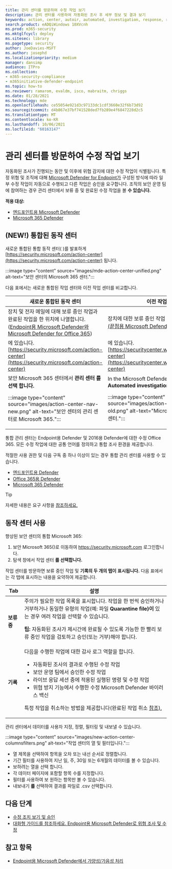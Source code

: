 ```yaml
---
title: 관리 센터를 방문하여 수정 작업 보기
description: 관리 센터를 사용하여 자동화된 조사 후 세부 정보 및 결과 보기
keywords: action, center, autoir, automated, investigation, response, remediation
search.product: eADQiWindows 10XVcnh
ms.prod: m365-security
ms.mktglfcycl: deploy
ms.sitesec: library
ms.pagetype: security
author: JoeDavies-MSFT
ms.author: josephd
ms.localizationpriority: medium
manager: dansimp
audience: ITPro
ms.collection:
- m365-security-compliance
- m365initiative-defender-endpoint
ms.topic: how-to
ms.reviewer: ramarom, evaldm, isco, mabraitm, chriggs
ms.date: 01/28/2021
ms.technology: mde
ms.openlocfilehash: ce55054e921d3c97133dc1cdf3660e32f6b73d92
ms.sourcegitcommit: d4b867e37bf741528ded7fb289e4f6847228d2c5
ms.translationtype: MT
ms.contentlocale: ko-KR
ms.lasthandoff: 10/06/2021
ms.locfileid: "60163147"
---
```

# <a name="visit-the-action-center-to-see-remediation-actions"></a>관리 센터를 방문하여 수정 작업 보기

자동화된 조사가 진행되는 동안 및 이후에 위협 감지에 대한 수정 작업이 식별됩니다. 특정 위협 및 조직에 대해 [Microsoft Defender for Endpoint가](/windows/security/threat-protection) 구성된 방식에 따라 일부 수정 작업이 자동으로 수행되고 다른 작업은 승인을 요구합니다. 조직의 보안 운영 팀에 참여하는 경우 관리 센터에서 보류 중 [](manage-auto-investigation.md#remediation-actions) 및 완료된 수정 작업을 볼 **수 있습니다.**


**적용 대상:**
- [엔드포인트용 Microsoft Defender](https://go.microsoft.com/fwlink/p/?linkid=2154037)
- [Microsoft 365 Defender](https://go.microsoft.com/fwlink/?linkid=2118804)

## <a name="new-a-unified-action-center"></a>(NEW!) 통합된 동작 센터


새로운 통합된 통합 동작 센터( )를 발표하게 [https://security.microsoft.com/action-center](https://security.microsoft.com/action-center) 됩니다.

:::image type="content" source="images/mde-action-center-unified.png" alt-text="보안 센터의 Microsoft 365 센터.":::

다음 표에서는 새로운 통합된 작업 센터와 이전 작업 센터를 비교합니다.

|새로운 통합된 동작 센터  |이전 작업 센터  |
|---------|---------|
|장치 및 전자 메일에 대해 보류 중인 작업과 완료된 작업을 한 위치에 나열합니다. <br/>([Endpoint용 Microsoft Defender와](microsoft-defender-endpoint.md) [Microsoft Defender for Office 365](/microsoft-365/security/office-365-security/office-365-atp))|장치에 대한 보류 중인 작업 및 완료된 작업 목록 <br/> [(끝점용 Microsoft Defender만 해당)](microsoft-defender-endpoint.md)   |
|에 있습니다.<br/>[https://security.microsoft.com/action-center](https://security.microsoft.com/action-center)         |에 있습니다.<br/>[https://securitycenter.windows.com/action-center](https://securitycenter.windows.com/action-center)     |
| 보안 Microsoft 365 센터에서 **관리 센터 를 선택 합니다.** <p>:::image type="content" source="images/action-center-nav-new.png" alt-text="보안 센터의 관리 센터로 Microsoft 365."::: | In the Microsoft Defender 보안 센터, choose **Automated investigations**  >  **Action center**. <p>:::image type="content" source="images/action-center-nav-old.png" alt-text="Microsoft Defender 보안 센터.":::  |

통합 관리 센터는 Endpoint용 Defender 및 2016용 Defender에 대한 수정 Office 365. 모든 수정 작업에 대한 공통 언어를 정의하고 통합 조사 환경을 제공합니다.

적절한 사용 권한 및 다음 구독 중 하나 이상이 있는 경우 통합 관리 센터를 사용할 수 있습니다.

- [엔드포인트용 Defender](microsoft-defender-endpoint.md)
- [Office 365용 Defender](/microsoft-365/security/office-365-security/office-365-atp)
- [Microsoft 365 Defender](/microsoft-365/security/mtp/microsoft-threat-protection)

> [!TIP]
> 자세한 내용은 요구 사항을 [참조하세요.](/microsoft-365/security/mtp/prerequisites)

## <a name="using-the-action-center"></a>동작 센터 사용

향상된 보안 센터의 통합 Microsoft 365:

1. 보안 Microsoft 365()로 이동하여 <https://security.microsoft.com> 로그인합니다.
2. 탐색 창에서 작업 센터 **를 선택합니다.**

작업 센터를 방문하면 보류 중인 작업 및 **기록의 두 개의 탭이** **표시됩니다.** 다음 표에서는 각 탭에 표시하는 내용을 요약하여 제공합니다.

|Tab|설명|
|---|---|
|**보류 중**|주의가 필요한 작업 목록을 표시합니다. 작업을 한 번씩 승인하거나 거부하거나 동일한 유형의 작업(예: 파일 **Quarantine file)이** 있는 경우 여러 작업을 선택할 수 있습니다. <p> **팁:** 자동화된 [](manage-auto-investigation.md) 조사가 제시간에 완료될 수 있도록 가능한 한 빨리 보류 중인 작업을 검토하고 승인(또는 거부)해야 합니다.|
|**기록**|다음을 수행한 작업에 대한 감사 로그 역할을 합니다. <ul><li>자동화된 조사의 결과로 수행된 수정 작업</li><li>보안 운영 팀에서 승인한 수정 작업</li><li>라이브 응답 세션 중에 적용된 실행된 명령 및 수정 작업</li><li>위협 방지 기능에서 수행한 수정 Microsoft Defender 바이러스 백신</li></ul> <p> 특정 작업을 취소하는 방법을 제공합니다(완료된 작업 취소 [참조).](manage-auto-investigation.md#undo-completed-actions)|

관리 센터에서 데이터를 사용자 지정, 정렬, 필터링 및 내보낼 수 있습니다.

:::image type="content" source="images/new-action-center-columnsfilters.png" alt-text="작업 센터의 열 및 필터입니다.":::

- 열 제목을 선택하여 항목을 오차 또는 내선 순서로 정렬합니다.
- 기간 필터를 사용하여 지난 일, 주, 30일 또는 6개월의 데이터를 볼 수 있습니다.
- 보하려는 열을 선택 합니다.
- 각 데이터 페이지에 포함할 항목 수를 지정합니다.
- 필터를 사용하여 보 원하는 항목만 볼 수 있습니다.
- 내보내기 **를** 선택하여 결과를 파일로 .csv 선택합니다.

## <a name="next-steps"></a>다음 단계

- [수정 조치 보기 및 승인](manage-auto-investigation.md)
- [대화형 가이드를 참조하세요. Endpoint용 Microsoft Defender로 위협 조사 및 수정](https://aka.ms/MDATP-IR-Interactive-Guide)

## <a name="see-also"></a>참고 항목

- [Endpoint용 Microsoft Defender에서 가양성/가음성 처리](defender-endpoint-false-positives-negatives.md)
